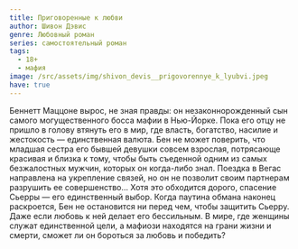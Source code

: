 ```yaml
---
title: Приговоренные к любви
author: Шивон Дэвис
genre: Любовный роман
series: самостоятельный роман
tags:
  - 18+
  - мафия
image: /src/assets/img/shivon_devis__prigovorennye_k_lyubvi.jpeg
have: true
---
```

Беннетт Маццоне вырос, не зная правды: он незаконнорожденный сын самого могущественного босса мафии в Нью-Йорке. Пока его отцу не пришло в голову втянуть его в мир, где власть, богатство, насилие и жестокость — единственная валюта. Бен не может поверить, что младшая сестра его бывшей девушки совсем взрослая, потрясающе красивая и близка к тому, чтобы быть съеденной одним из самых безжалостных мужчин, которых он когда-либо знал. Поездка в Вегас направлена на укрепление связей, но он не позволит своим партнерам разрушить ее совершенство… Хотя это обходится дорого, спасение Сьерры — его единственный выбор. Когда паутина обмана наконец раскроется, Бен не остановится ни перед чем, чтобы защитить Сьерру. Даже если любовь к ней делает его бессильным. В мире, где женщины служат единственной цели, а мафиози находятся на грани жизни и смерти, сможет ли он бороться за любовь и победить?
